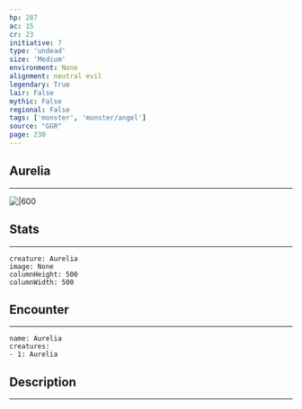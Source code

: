 ```yaml
---
hp: 287
ac: 15
cr: 23
initiative: 7
type: 'undead'    
size: 'Medium'
environment: None
alignment: neutral evil
legendary: True
lair: False
mythic: False
regional: False
tags: ['monster', 'monster/angel']
source: "GGR"
page: 230
---
```


## Aurelia
---

![|600](D:/Program%20Files/5e.tools/img/bestiary/GGR/Aurelia.jpg)

## Stats
---

```statblock
creature: Aurelia
image: None
columnHeight: 500
columnWidth: 500
```

## Encounter
---

```encounter-table
name: Aurelia
creatures:
- 1: Aurelia
```

## Description
---




